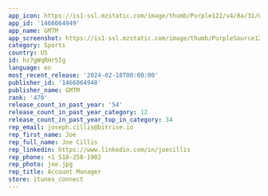 ```yaml
---
app_icon: https://is1-ssl.mzstatic.com/image/thumb/Purple122/v4/8a/31/6a/8a316ab3-7a15-e9be-2ff8-4ba04a775130/AppIcon-1x_U007emarketing-0-7-0-85-220.png/1024x1024bb.png
app_id: '1466064949'
app_name: GMTM
app_screenshot: https://is1-ssl.mzstatic.com/image/thumb/PurpleSource126/v4/16/27/b1/1627b168-4e06-2a38-4757-324528b5c7f3/d1c60df2-4033-44c0-bc59-d3e536792279_Ai_Release_App_Store_V3_panel_1.jpg/1284x2778bb.png
category: Sports
country: US
id: hz7gWqRHr5Ig
language: en
most_recent_release: '2024-02-18T00:00:00'
publisher_id: '1466064948'
publisher_name: GMTM
rank: '470'
release_count_in_past_year: '54'
release_count_in_past_year_category: 12
release_count_in_past_year_top_in_category: 34
rep_email: joseph.cillis@bitrise.io
rep_first_name: Joe
rep_full_name: Joe Cillis
rep_linkedin: https://www.linkedin.com/in/joecillis
rep_phone: +1 518-258-1902
rep_photo: joe.jpg
rep_title: Account Manager
store: itunes_connect
---
```

